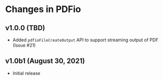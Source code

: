 Changes in PDFio
================


v1.0.0 (TBD)
------------

- Added `pdfioFileCreateOutput` API to support streaming output of PDF
  (Issue #21)


v1.0b1 (August 30, 2021)
------------------------

- Initial release